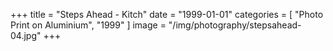 +++
title = "Steps Ahead - Kitch"
date = "1999-01-01"
categories = [ "Photo Print on Aluminium", "1999" ]
image = "/img/photography/stepsahead-04.jpg"
+++

